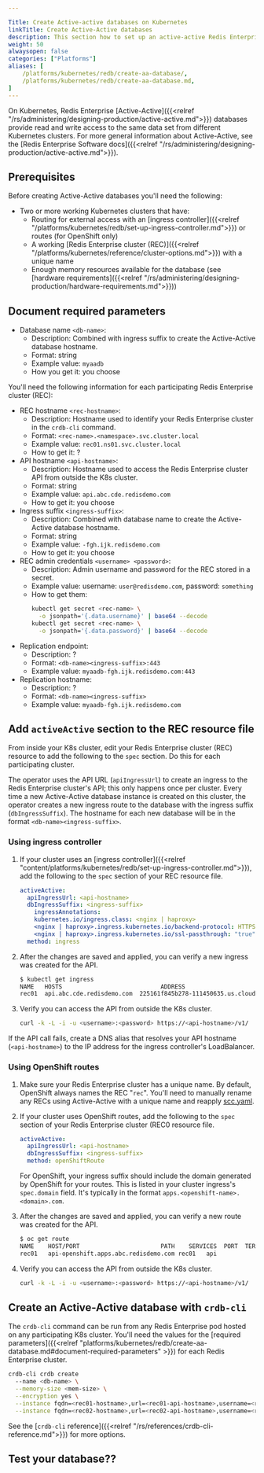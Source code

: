 ```yaml
---

Title: Create Active-active databases on Kubernetes
linkTitle: Create Active-Active databases
description: This section how to set up an active-active Redis Enterprise database on Kubernetes using the Redis Enterprise Software operator.  
weight: 50
alwaysopen: false
categories: ["Platforms"]
aliases: [ 
    /platforms/kubernetes/redb/create-aa-database/,
    /platforms/kubernetes/redb/create-aa-database.md,
]
---
```

On Kubernetes, Redis Enterprise [Active-Active]({{<relref "/rs/administering/designing-production/active-active.md">}}) databases provide read and write access to the same data set from different Kubernetes clusters. For more general information about Active-Active, see the [Redis Enterprise Software docs]({{<relref "/rs/administering/designing-production/active-active.md">}}).

## Prerequisites

Before creating Active-Active databases you'll need the following:

- Two or more working Kubernetes clusters that have:
  - Routing for external access with an [ingress controller]({{<relref "/platforms/kubernetes/redb/set-up-ingress-controller.md">}}) or routes (for OpenShift only)
  - A working [Redis Enterprise cluster (REC)]({{<relref "/platforms/kubernetes/reference/cluster-options.md">}}) with a unique name
  - Enough memory resources available for the database (see [hardware requirements]({{<relref "/rs/administering/designing-production/hardware-requirements.md">}}))

## Document required parameters

- Database name `<db-name>`:
  - Description: Combined with ingress suffix to create the Active-Active database hostname.
  - Format: string
  - Example value: `myaadb`
  - How you get it: you choose

You'll need the following information for each participating Redis Enterprise cluster (REC):

- REC hostname `<rec-hostname>`:
  - Description: Hostname used to identify your Redis Enterprise cluster in the `crdb-cli` command.
  - Format: `<rec-name>.<namespace>.svc.cluster.local`
  - Example value: `rec01.ns01.svc.cluster.local`
  - How to get it: ?
- API hostname `<api-hostname>`:
  - Description: Hostname used to access the Redis Enterprise cluster API from outside the K8s cluster.
  - Format: string
  - Example value: `api.abc.cde.redisdemo.com`
  - How to get it: you choose
- Ingress suffix `<ingress-suffix>`:
  - Description: Combined with database name to create the Active-Active database hostname.
  - Format: string
  - Example value: `-fgh.ijk.redisdemo.com`
  - How to get it: you choose
- REC admin credentials `<username> <password>`:
  - Description: Admin username and password for the REC stored in a secret.
  - Example value: username: `user@redisdemo.com`, password: `something`
  - How to get them:
    ```bash
    kubectl get secret <rec-name> \
      -o jsonpath='{.data.username}' | base64 --decode
    kubectl get secret <rec-name> \
      -o jsonpath='{.data.password}' | base64 --decode
    ```
- Replication endpoint:
  - Description: ?
  - Format: `<db-name><ingress-suffix>:443`
  - Example value: `myaadb-fgh.ijk.redisdemo.com:443`
- Replication hostname:
  - Description: ?
  - Format: `<db-name><ingress-suffix>`
  - Example value: `myaadb-fgh.ijk.redisdemo.com`

## Add `activeActive` section to the REC resource file

From inside your K8s cluster, edit your Redis Enterprise cluster (REC) resource to add the following to the `spec` section. Do this for each participating cluster.

 The operator uses the API URL (`apiIngressUrl`) to create an ingress to the Redis Enterprise cluster's API; this only happens once per cluster. Every time a new Active-Active database instance is created on this cluster, the operator creates a new ingress route to the database with the ingress suffix (`dbIngressSuffix`). The hostname for each new database will be in the format `<db-name><ingress-suffix>`.

### Using ingress controller

1. If your cluster uses an [ingress controller]({{<relref "content/platforms/kubernetes/redb/set-up-ingress-controller.md">}}), add the following to the `spec` section of your REC resource file.

    ```yaml
    activeActive:
      apiIngressUrl: <api-hostname>
      dbIngressSuffix: <ingress-suffix>
        ingressAnnotations:
        kubernetes.io/ingress.class: <nginx | haproxy>
        <nginx | haproxy>.ingress.kubernetes.io/backend-protocol: HTTPS
        <nginx | haproxy>.ingress.kubernetes.io/ssl-passthrough: "true"  
      method: ingress
    ```

1. After the changes are saved and applied, you can verify a new ingress was created for the API.

    ```bash
    $ kubectl get ingress
    NAME   HOSTS                            ADDRESS                                 PORTS   AGE
    rec01  api.abc.cde.redisdemo.com  225161f845b278-111450635.us.cloud.com   80      24h
    ```

1. Verify you can access the API from outside the K8s cluster.

    ```bash
   curl -k -L -i -u <username>:<password> https://<api-hostname>/v1/
    ```

<see comments> If the API call fails, create a DNS alias that resolves your API hostname (`<api-hostname>`) to the IP address for the ingress controller's LoadBalancer.

### Using OpenShift routes

1. Make sure your Redis Enterprise cluster has a unique name. By default, OpenShift always names the REC "`rec`". You'll need to manually rename any RECs using Active-Active with a unique name and reapply [scc.yaml](https://github.com/RedisLabs/redis-enterprise-k8s-docs/blob/master/openshift/scc.yaml).

1. If your cluster uses OpenShift routes, add the following to the `spec` section of your Redis Enterprise cluster (REC0 resource file.

      ```yaml
      activeActive:
        apiIngressUrl: <api-hostname>
        dbIngressSuffix: <ingress-suffix>
        method: openShiftRoute
      ```

    For OpenShift, your ingress suffix should include the domain generated by OpenShift for your routes. This is listed in your cluster ingress's `spec.domain` field. It's typically in the format `apps.<openshift-name>.<domain>.com`.

1. After the changes are saved and applied, you can verify a new route was created for the API.

    ```bash
    $ oc get route
    NAME    HOST/PORT                       PATH    SERVICES  PORT  TERMINATION   WILDCARD
    rec01   api-openshift.apps.abc.redisdemo.com rec01   api             passthrough   None
    ```

1. Verify you can access the API from outside the K8s cluster.

    ```bash
   curl -k -L -i -u <username>:<password> https://<api-hostname>/v1/
    ```

## Create an Active-Active database with `crdb-cli`

The `crdb-cli` command can be run from any Redis Enterprise pod hosted on any participating K8s cluster. You'll need the values for the [required parameters]({{<relref "platforms/kubernetes/redb/create-aa-database.md#document-required-parameters" >}}) for each Redis Enterprise cluster.

```bash
crdb-cli crdb create 
  --name <db-name> \
  --memory-size <mem-size> \
  --encryption yes \
  --instance fqdn=<rec01-hostname>,url=<rec01-api-hostname>,username=<rec01-username>,password=<rec01-password>,replication_endpoint=<rec01-replication-endpoint>,replication_tls-sni=<rec01-replication-hostname> \
  --instance fqdn=<rec02-hostname>,url=<rec02-api-hostname>,username=<rec02-username>,password=<rec02-password>,replication_endpoint=<rec02-replication-endpoint>,replication_tls-sni=<rec02-replication-hostname>
```

See the [`crdb-cli` reference]({{<relref "/rs/references/crdb-cli-reference.md">}}) for more options.

## Test your database??
